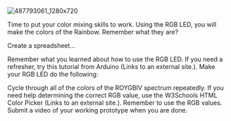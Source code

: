 ![487793061_1280x720](https://user-images.githubusercontent.com/22602103/154738911-d51cffe6-6d0a-4706-ac6f-55e34fbd585c.jpg)

Time to put your color mixing skills to work.  Using the RGB LED, you will make the colors of the Rainbow.  Remember what they are?

Create a spreadsheet...


Remember what you learned about how to use the RGB LED.  If you need a refresher, try this tutorial from Arduino (Links to an external site.).  Make your RGB LED do the following:

Cycle through all of the colors of the ROYGBIV spectrum repeatedly.  If you need help determining the correct RGB value, use the W3Schools HTML Color Picker (Links to an external site.).  Remember to use the RGB values.  Submit a video of your working prototype when you are done.

